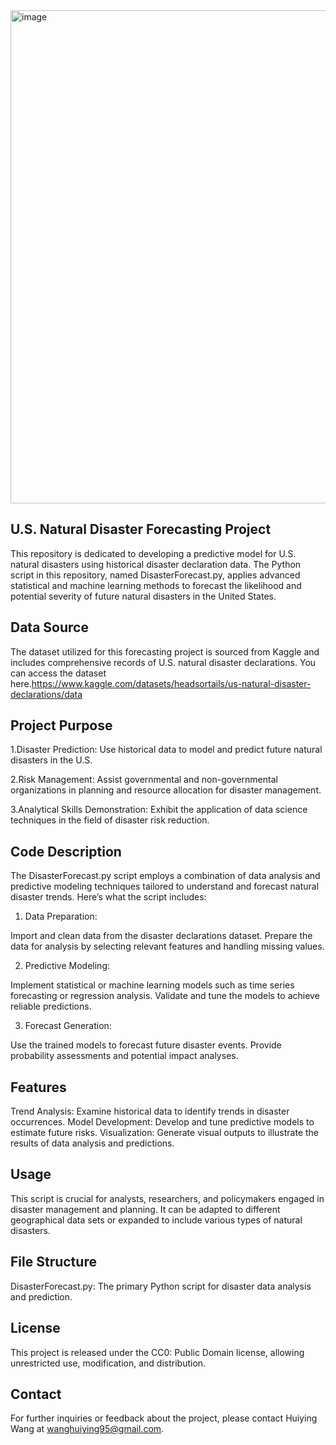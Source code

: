<img width="789" alt="image" src="https://github.com/user-attachments/assets/444177f8-0f44-405d-81b2-3b0c6d86d505">

## U.S. Natural Disaster Forecasting Project
This repository is dedicated to developing a predictive model for U.S. natural disasters using historical disaster declaration data. The Python script in this repository, named DisasterForecast.py, applies advanced statistical and machine learning methods to forecast the likelihood and potential severity of future natural disasters in the United States.

## Data Source
The dataset utilized for this forecasting project is sourced from Kaggle and includes comprehensive records of U.S. natural disaster declarations. You can access the dataset here.https://www.kaggle.com/datasets/headsortails/us-natural-disaster-declarations/data

## Project Purpose
1.Disaster Prediction: Use historical data to model and predict future natural disasters in the U.S.

2.Risk Management: Assist governmental and non-governmental organizations in planning and resource allocation for disaster management.

3.Analytical Skills Demonstration: Exhibit the application of data science techniques in the field of disaster risk reduction.

## Code Description
The DisasterForecast.py script employs a combination of data analysis and predictive modeling techniques tailored to understand and forecast natural disaster trends. Here’s what the script includes:

1. Data Preparation:

Import and clean data from the disaster declarations dataset.
Prepare the data for analysis by selecting relevant features and handling missing values.

2. Predictive Modeling:

Implement statistical or machine learning models such as time series forecasting or regression analysis.
Validate and tune the models to achieve reliable predictions.

3. Forecast Generation:

Use the trained models to forecast future disaster events.
Provide probability assessments and potential impact analyses.

## Features
Trend Analysis: Examine historical data to identify trends in disaster occurrences.
Model Development: Develop and tune predictive models to estimate future risks.
Visualization: Generate visual outputs to illustrate the results of data analysis and predictions.

## Usage
This script is crucial for analysts, researchers, and policymakers engaged in disaster management and planning. It can be adapted to different geographical data sets or expanded to include various types of natural disasters.

## File Structure
DisasterForecast.py: The primary Python script for disaster data analysis and prediction.

## License
This project is released under the CC0: Public Domain license, allowing unrestricted use, modification, and distribution.

## Contact
For further inquiries or feedback about the project, please contact Huiying Wang at wanghuiying95@gmail.com.

